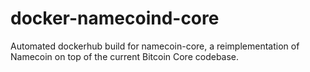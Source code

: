# docker-namecoind-core
Automated dockerhub build for namecoin-core, a reimplementation of Namecoin on top of the current Bitcoin Core codebase. 
